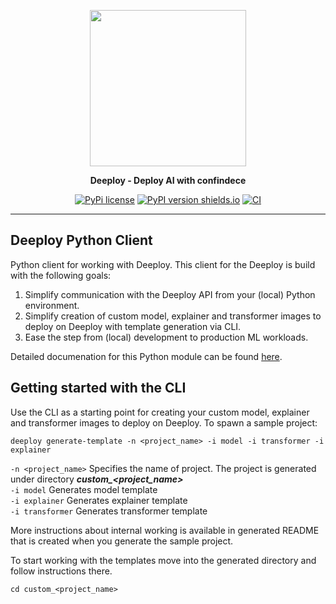 <div align="center">

<a href="https://deeploy.ml"><img src="./docs/content/img/Logo%20(original).png" width="250px"></a>

**Deeploy - Deploy AI with confindece**

[![PyPi license](https://img.shields.io/pypi/l/deeploy.svg?color=blue)](https://img.shields.io/pypi/l/deeploy.svg?color=blue)
[![PyPI version shields.io](https://img.shields.io/pypi/v/deeploy.svg)](https://img.shields.io/pypi/v/deeploy.svg)
[![CI](https://gitlab.com/deeploy-ml/deeploy-python-client/badges/master/pipeline.svg)](https://gitlab.com/deeploy-ml/deeploy-python-client/pipelines)

</div>

---
## Deeploy Python Client

Python client for working with Deeploy. This client for the Deeploy is build with the following goals:
1. Simplify communication with the Deeploy API from your (local) Python environment.
2. Simplify creation of custom model, explainer and transformer images to deploy on Deeploy with template generation via CLI.
3. Ease the step from (local) development to production ML workloads.

Detailed documenation for this Python module can be found [here](https://docs.deeploy.ml/python-client/introduction).

## Getting started with the CLI

Use the CLI as a starting point for creating your custom model, explainer and transformer images to deploy on Deeploy. To spawn a sample project:

```
deeploy generate-template -n <project_name> -i model -i transformer -i explainer
```
```-n <project_name>``` Specifies the name of project. The project is generated under directory ***custom_<project_name>***\
```-i model``` Generates model template \
```-i explainer``` Generates explainer template \
```-i transformer``` Generates transformer template

More instructions about internal working is available in generated README that is created when you generate the sample project.

To start working with the templates move into the generated directory and follow instructions there.
```
cd custom_<project_name>
```